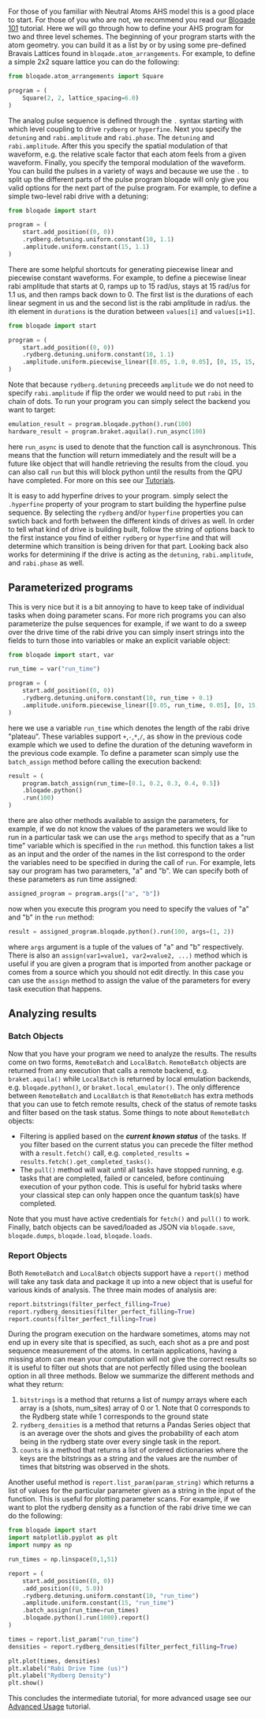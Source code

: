For those of you familiar with Neutral Atoms AHS model this is a good place to start. For those of you who are not, we recommend you read our [Bloqade 101](bloqade_101.md) tutorial. Here we will go through how to define your AHS program for two and three level schemes. The beginning of your program starts with the atom geometry. you can build it as a list by or by using some pre-defined Bravais Lattices found in `bloqade.atom_arrangements`. For example, to define a simple 2x2 square lattice you can do the following:

```python
from bloqade.atom_arrangements import Square

program = (
    Square(2, 2, lattice_spacing=6.0)
)
```
The analog pulse sequence is defined through the `.` syntax starting with which level coupling to drive `rydberg` or `hyperfine`. Next you specify the `detuning` and `rabi.amplitude` and `rabi.phase`. The `detuning` and `rabi.amplitude`. After this you specify the spatial modulation of that waveform, e.g. the relative scale factor that each atom feels from a given waveform. Finally, you specify the temporal modulation of the waveform. You can build the pulses in a variety of ways and because we use the `.` to split up the different parts of the pulse program bloqade will only give you valid options for the next part of the pulse program. For example, to define a simple two-level rabi drive with a detuning:

```python
from bloqade import start

program = (
    start.add_position((0, 0))
    .rydberg.detuning.uniform.constant(10, 1.1)
    .amplitude.uniform.constant(15, 1.1)
)
```

There are some helpful shortcuts for generating piecewise linear and piecewise constant waveforms. For example, to define a piecewise linear rabi amplitude that starts at 0, ramps up to 15 rad/us, stays at 15 rad/us for 1.1 us, and then ramps back down to 0. The first list is the durations of each linear segment in us and the second list is the rabi amplitude in rad/us. the ith element in `durations` is the duration between `values[i]` and `values[i+1]`.

```python
from bloqade import start

program = (
    start.add_position((0, 0))
    .rydberg.detuning.uniform.constant(10, 1.1)
    .amplitude.uniform.piecewise_linear([0.05, 1.0, 0.05], [0, 15, 15, 0])
)
```

Note that because `rydberg.detuning` preceeds `amplitude` we do not need to specify `rabi.amplitude` if flip the order we would need to put `rabi` in the chain of dots. To run your program you can simply select the backend you want to target:

```python
emulation_result = program.bloqade.python().run(100)
hardware_result = program.braket.aquila().run_async(100)
```
here `run_async` is used to denote that the function call is asynchronous. This means that the function will return immediately and the result will be a future like object that will handle retrieving the results from the cloud. you can also call `run` but this will block python until the results from the QPU have completed. For more on this see our [Tutorials](https://queracomputing.github.io/bloqade-python-examples/latest/).

It is easy to add hyperfine drives to your program. simply select the `.hyperfine` property of your program to start building the hyperfine pulse sequence. By selecting the `rydberg` and/or `hyperfine` properties you can swtich back and forth between the different kinds of drives as well. In order to tell what kind of drive is building built, follow the string of options back to the first instance you find of either `rydberg` or `hyperfine` and that will determine which transition is being driven for that part. Looking back also works for determining if the drive is acting as the `detuning`, `rabi.amplitude`, and `rabi.phase` as well.

## Parameterized programs

This is very nice but it is a bit annoying to have to keep take of individual tasks when doing parameter scans. For more rich programs you can also parameterize the pulse sequences for example, if we want to do a sweep over the drive time of the rabi drive you can simply insert strings into the fields to turn those into variables or make an explicit variable object:

```python
from bloqade import start, var

run_time = var("run_time")

program = (
    start.add_position((0, 0))
    .rydberg.detuning.uniform.constant(10, run_time + 0.1)
    .amplitude.uniform.piecewise_linear([0.05, run_time, 0.05], [0, 15, 15, 0])
)
```

here we use a variable `run_time` which denotes the length of the rabi drive "plateau". These variables support `+`,`-`,`*`,`/`, as show in the previous code example which we used to define the duration of the detuning waveform in the previous code example. To define a parameter scan simply use the `batch_assign` method before calling the execution backend:

```python
result = (
    program.batch_assign(run_time=[0.1, 0.2, 0.3, 0.4, 0.5])
    .bloqade.python()
    .run(100)
)
```

there are also other methods available to assign the parameters, for example, if we do not know the values of the parameters we would like to run in a particular task we can use the `args` method to specify that as a "run time" variable which is specified in the `run` method. this function takes a list as an input and the order of the names in the list correspond to the order the variables need to be specified in during the call of `run`. For example, lets say our program has two parameters, "a" and "b". We can specify both of these parameters as run time assigned:

```python
assigned_program = program.args(["a", "b"])
```
now when you execute this program you need to specify the values of "a" and "b" in the `run` method:

```python
result = assigned_program.bloqade.python().run(100, args=(1, 2))
```
where `args` argument is a tuple of the values of "a" and "b" respectively. There is also an `assign(var1=value1, var2=value2, ...)` method which is useful if you are given a program that is imported from another package or comes from a source which you should not edit directly. In this case you can use the `assign` method to assign the value of the parameters for every task execution that happens.

## Analyzing results

### Batch Objects

Now that you have your program we need to analyze the results. The results come on two forms, `RemoteBatch` and `LocalBatch`. `RemoteBatch` objects are returned from any execution that calls a remote backend, e.g. `braket.aquila()` while  `LocalBatch` is returned by local emulation backends, e.g. `bloqade.python()`, or `braket.local_emulator()`. The only difference between `RemoteBatch` and `LocalBatch` is that `RemoteBatch` has extra methods that you can use to fetch remote results, check of the status of remote tasks and filter based on the task status. Some things to note about `RemoteBatch` objects:

* Filtering is applied based on the _**current known status**_ of the tasks. If you filter based on the current status you can precede the filter method with a `result.fetch()` call, e.g. `completed_results = results.fetch().get_completed_tasks()`.
* The `pull()` method will wait until all tasks have stopped running, e.g. tasks that are completed, failed or canceled, before continuing execution of your python code. This is useful for hybrid tasks where your classical step can only happen once the quantum task(s) have completed.

Note that you must have active credentials for `fetch()` and `pull()` to work. Finally, batch objects can be saved/loaded as JSON via `bloqade.save`, `bloqade.dumps`, `bloqade.load`, `bloqade.loads`.

### Report Objects

Both `RemoteBatch` and `LocalBatch` objects support have a `report()` method will take any task data and package it up into a new object that is useful for various kinds of analysis. The three main modes of analysis are:

```python
report.bitstrings(filter_perfect_filling=True)
report.rydberg_densities(filter_perfect_filling=True)
report.counts(filter_perfect_filling=True)
```

During the program execution on the hardware sometimes, atoms may not end up in every site that is specified, as such, each shot as a pre and post sequence measurement of the atoms. In certain applications, having a missing atom can mean your computation will not give the correct results so it is useful to filter out shots that are not perfectly filled using the boolean option in all three methods. Below we summarize the different methods and what they return:

1. `bitstrings` is a method that returns a list of numpy arrays where each array is a (shots, num_sites) array of 0 or 1. Note that 0 corresponds to the Rydberg state while 1 corresponds to the ground state
2. `rydberg_densities` is a method that returns a Pandas Series object that is an average over the shots and gives the probability of each atom being in the rydberg state over every single task in the report.
3. `counts` is a method that returns a list of ordered dictionaries where the keys are the bitstrings as a string and the values are the number of times that bitstring was observed in the shots.

Another useful method is `report.list_param(param_string)` which returns a list of values for the particular parameter given as a string in the input of the function. This is useful for plotting parameter scans. For example, if we want to plot the rydberg density as a function of the rabi drive time we can do the following:

```python
from bloqade import start
import matplotlib.pyplot as plt
import numpy as np

run_times = np.linspace(0,1,51)

report = (
    start.add_position((0, 0))
    .add_position((0, 5.0))
    .rydberg.detuning.uniform.constant(10, "run_time")
    .amplitude.uniform.constant(15, "run_time")
    .batch_assign(run_time=run_times)
    .bloqade.python().run(1000).report()
)

times = report.list_param("run_time")
densities = report.rydberg_densities(filter_perfect_filling=True)

plt.plot(times, densities)
plt.xlabel("Rabi Drive Time (us)")
plt.ylabel("Rydberg Density")
plt.show()
```

This concludes the intermediate tutorial, for more advanced usage see our [Advanced Usage](advanced_usage.md) tutorial.
